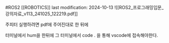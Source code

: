 #ROS2 
[[ROBOTICS]]
last modification: 2024-10-13
![[ROS2_프로그래밍입문_강의자료_v113_241025_122219.pdf]]

주피터 실행하려면 pdf에 주어진대로 한 뒤에

터미널에서 hum을 한뒤에 그 터미널에서
code .
을 통해 vscode에 접속해야한다.